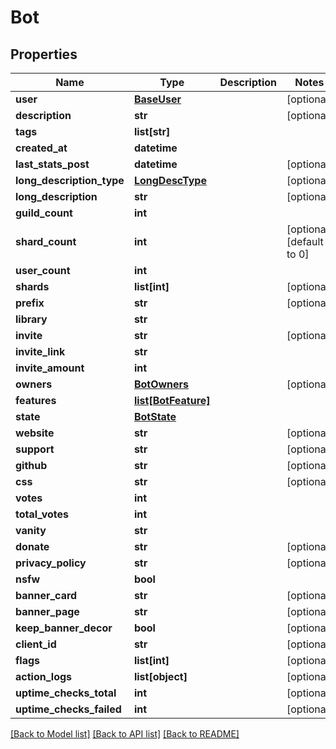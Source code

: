# Bot

## Properties
Name | Type | Description | Notes
------------ | ------------- | ------------- | -------------
**user** | [**BaseUser**](BaseUser.md) |  | [optional] 
**description** | **str** |  | [optional] 
**tags** | **list[str]** |  | 
**created_at** | **datetime** |  | 
**last_stats_post** | **datetime** |  | [optional] 
**long_description_type** | [**LongDescType**](LongDescType.md) |  | [optional] 
**long_description** | **str** |  | [optional] 
**guild_count** | **int** |  | 
**shard_count** | **int** |  | [optional] [default to 0]
**user_count** | **int** |  | 
**shards** | **list[int]** |  | [optional] 
**prefix** | **str** |  | [optional] 
**library** | **str** |  | 
**invite** | **str** |  | [optional] 
**invite_link** | **str** |  | 
**invite_amount** | **int** |  | 
**owners** | [**BotOwners**](BotOwners.md) |  | [optional] 
**features** | [**list[BotFeature]**](BotFeature.md) |  | 
**state** | [**BotState**](BotState.md) |  | 
**website** | **str** |  | [optional] 
**support** | **str** |  | [optional] 
**github** | **str** |  | [optional] 
**css** | **str** |  | [optional] 
**votes** | **int** |  | 
**total_votes** | **int** |  | 
**vanity** | **str** |  | 
**donate** | **str** |  | [optional] 
**privacy_policy** | **str** |  | [optional] 
**nsfw** | **bool** |  | 
**banner_card** | **str** |  | [optional] 
**banner_page** | **str** |  | [optional] 
**keep_banner_decor** | **bool** |  | [optional] 
**client_id** | **str** |  | [optional] 
**flags** | **list[int]** |  | [optional] 
**action_logs** | **list[object]** |  | [optional] 
**uptime_checks_total** | **int** |  | [optional] 
**uptime_checks_failed** | **int** |  | [optional] 

[[Back to Model list]](../README.md#documentation-for-models) [[Back to API list]](../README.md#documentation-for-api-endpoints) [[Back to README]](../README.md)

